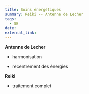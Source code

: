 ```yaml
---
title: Soins énergétiques
summary: Reiki -- Antenne de Lecher
tags:
  - SE
date:
external_link:
---
```

**Antenne de Lecher**

- harmonisation

- recentrement des énergies

**Reiki**

- traitement complet
